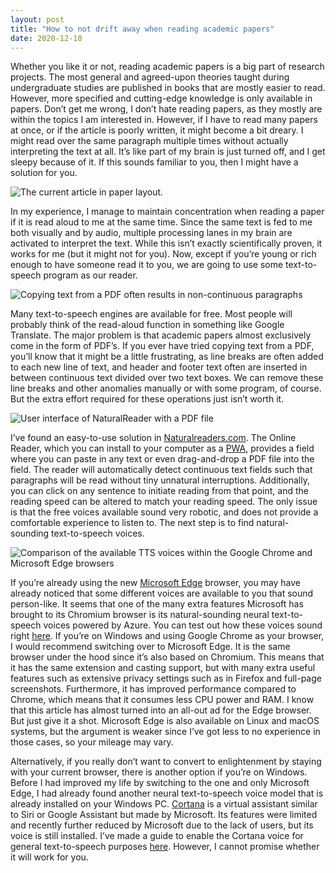```yaml
---
layout: post
title: "How to not drift away when reading academic papers"
date: 2020-12-10
---
```


Whether you like it or not, reading academic papers is a big part of research projects. The most general and agreed-upon theories taught during undergraduate studies are published in books that are mostly easier to read. However, more specified and cutting-edge knowledge is only available in papers. Don’t get me wrong, I don’t hate reading papers, as they mostly are within the topics I am interested in. However, if I have to read many papers at once, or if the article is poorly written, it might become a bit dreary. I might read over the same paragraph multiple times without actually interpreting the text at all. It’s like part of my brain is just turned off, and I get sleepy because of it. If this sounds familiar to you, then I might have a solution for you.

![The current article in paper layout.]({{site.url}}/data/2020-12-10-read-papers/fake-paper.png "zzzzzzzzzzzzzzzzzzzzz")
<!--more-->

In my experience, I manage to maintain concentration when reading a paper if it is read aloud to me at the same time. Since the same text is fed to me both visually and by audio, multiple processing lanes in my brain are activated to interpret the text. While this isn’t exactly scientifically proven, it works for me (but it might not for you). Now, except if you’re young or rich enough to have someone read it to you, we are going to use some text-to-speech program as our reader.

![Copying text from a PDF often results in non-continuous paragraphs]({{site.url}}/data/2020-12-10-read-papers/copy-paste.png "Copying text from a PDF often results in non-continuous paragraphs")

Many text-to-speech engines are available for free. Most people will probably think of the read-aloud function in something like Google Translate. The major problem is that academic papers almost exclusively come in the form of PDF’s. If you ever have tried copying text from a PDF, you’ll know that it might be a little frustrating, as line breaks are often added to each new line of text, and header and footer text often are inserted in between continuous text divided over two text boxes. We can remove these line breaks and other anomalies manually or with some program, of course. But the extra effort required for these operations just isn’t worth it.

![User interface of NaturalReader with a PDF file]({{site.url}}/data/2020-12-10-read-papers/naturalreader.png "User interface of NaturalReader with a PDF file")

I’ve found an easy-to-use solution in [Naturalreaders.com](https://www.naturalreaders.com/). The Online Reader, which you can install to your computer as a [PWA](https://docs.microsoft.com/en-us/microsoft-edge/progressive-web-apps-chromium/), provides a field where you can paste in any text or even drag-and-drop a PDF file into the field. The reader will automatically detect continuous text fields such that paragraphs will be read without tiny unnatural interruptions. Additionally, you can click on any sentence to initiate reading from that point, and the reading speed can be altered to match your reading speed. The only issue is that the free voices available sound very robotic, and does not provide a comfortable experience to listen to. The next step is to find natural-sounding text-to-speech voices.

![Comparison of the available TTS voices within the Google Chrome and Microsoft Edge browsers]({{site.url}}/data/2020-12-10-read-papers/available-voices.png "Edge has more (natural) voices available compared to Chrome")

If you’re already using the new [Microsoft Edge](https://www.microsoft.com/en-us/edge) browser, you may have already noticed that some different voices are available to you that sound person-like. It seems that one of the many extra features Microsoft has brought to its Chromium browser is its natural-sounding neural text-to-speech voices powered by Azure. You can test out how these voices sound right [here](https://azure.microsoft.com/en-us/services/cognitive-services/text-to-speech/#features). If you’re on Windows and using Google Chrome as your browser, I would recommend switching over to Microsoft Edge. It is the same browser under the hood since it’s also based on Chromium. This means that it has the same extension and casting support, but with many extra useful features such as extensive privacy settings such as in Firefox and full-page screenshots. Furthermore, it has improved performance compared to Chrome, which means that it consumes less CPU power and RAM. I know that this article has almost turned into an all-out ad for the Edge browser. But just give it a shot. Microsoft Edge is also available on Linux and macOS systems, but the argument is weaker since I’ve got less to no experience in those cases, so your mileage may vary.

Alternatively, if you really don’t want to convert to enlightenment by staying with your current browser, there is another option if you’re on Windows. Before I had improved my life by switching to the one and only Microsoft Edge, I had already found another neural text-to-speech voice model that is already installed on your Windows PC. [Cortana](https://www.microsoft.com/en-us/cortana/) is a virtual assistant similar to Siri or Google Assistant but made by Microsoft. Its features were limited and recently further reduced by Microsoft due to the lack of users, but its voice is still installed. I’ve made a guide to enable the Cortana voice for general text-to-speech purposes [here](https://github.com/watermarkhu/enable-microsoft-eva-tts). However, I cannot promise whether it will work for you.
